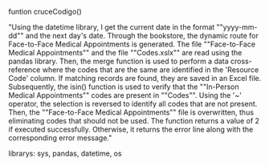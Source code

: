 funtion cruceCodigo()

"Using the datetime library, I get the current date in the format ""yyyy-mm-dd"" and the next day's date. 
Through the bookstore, the dynamic route for Face-to-Face Medical Appointments is generated.
The file ""Face-to-Face Medical Appointments"" and the file ""Codes.xslx"" are read using the pandas library. Then, the merge function is used to perform a data cross-reference where the codes that are the same are identified in the 'Resource Code' column. If matching records are found, they are saved in an Excel file.
Subsequently, the isin() function is used to verify that the ""In-Person Medical Appointments"" codes are present in ""Codes"". Using the '~' operator, the selection is reversed to identify all codes that are not present. Then, the ""Face-to-Face Medical Appointments"" file is overwritten, thus eliminating codes that should not be used.
The function returns a value of 2 if executed successfully. Otherwise, it returns the error line along with the corresponding error message."	

librarys: sys, pandas, datetime, os

